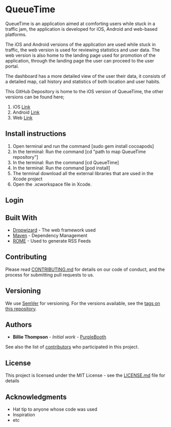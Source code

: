 # QueueTime
QueueTime is an application aimed at comforting users while stuck in a traffic jam, the application is developed for iOS, Android and web-based platforms.

The iOS and Android versions of the application are used while stuck in traffic, the web version is used for reviewing statistics and user data.
The web version is also home to the landing page used for promotion of the application, through the landing page the user can proceed to the user portal.

The dashboard has a more detailed view of the user their data, it consists of a detailed map, call history and statistics of both location and user habits.

This GitHub Depository is home to the iOS version of QueueTime, the other versions can be found here;
1. iOS [Link](https://github.com/ivovanderzee/QueueTime-iOS)
2. Android [Link](https://github.com/ivovanderzee/QueueTime-iOS)
3. Web [Link](https://github.com/IamMauro/QueueTime)

## Install instructions
1. Open terminal and run the command [sudo gem install cocoapods]
2. In the terminal: Run the command [cd "path to map QueueTime repository"]
3. In the terminal: Run the command [cd QueueTime]
4. In the terminal: Run the command [pod install]
5. The terminal download all the external libraries that are used in the Xcode project
6. Open the .xcworkspace file in Xcode.
## Login

## Built With

* [Dropwizard](http://www.dropwizard.io/1.0.2/docs/) - The web framework used
* [Maven](https://maven.apache.org/) - Dependency Management
* [ROME](https://rometools.github.io/rome/) - Used to generate RSS Feeds

## Contributing

Please read [CONTRIBUTING.md](https://gist.github.com/PurpleBooth/b24679402957c63ec426) for details on our code of conduct, and the process for submitting pull requests to us.

## Versioning

We use [SemVer](http://semver.org/) for versioning. For the versions available, see the [tags on this repository](https://github.com/your/project/tags). 

## Authors

* **Billie Thompson** - *Initial work* - [PurpleBooth](https://github.com/PurpleBooth)

See also the list of [contributors](https://github.com/your/project/contributors) who participated in this project.

## License

This project is licensed under the MIT License - see the [LICENSE.md](LICENSE.md) file for details

## Acknowledgments

* Hat tip to anyone whose code was used
* Inspiration
* etc
